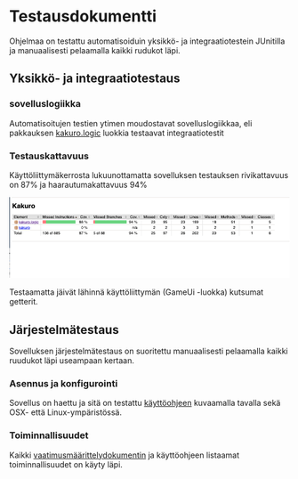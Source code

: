 # Testausdokumentti

Ohjelmaa on testattu automatisoiduin yksikkö- ja integraatiotestein JUnitilla ja manuaalisesti pelaamalla kaikki rudukot läpi.

## Yksikkö- ja integraatiotestaus

### sovelluslogiikka

Automatisoitujen testien ytimen moudostavat sovelluslogiikkaa, eli pakkauksen [kakuro.logic](https://github.com/lautanal/ot-harjoitustyo/tree/master/src/test/java/kakuro/logic) luokkia testaavat integraatiotestit 

### Testauskattavuus

Käyttöliittymäkerrosta lukuunottamatta sovelluksen testauksen rivikattavuus on 87% ja haarautumakattavuus 94%

<img src="png/jacocoreport.png" width="800">

Testaamatta jäivät lähinnä käyttöliittymän (GameUi -luokka) kutsumat getterit.

## Järjestelmätestaus

Sovelluksen järjestelmätestaus on suoritettu manuaalisesti pelaamalla kaikki ruudukot läpi useampaan kertaan.

### Asennus ja konfigurointi

Sovellus on haettu ja sitä on testattu [käyttöohjeen](https://github.com/lautanal/ot-harjoitustyo//blob/master/dokumentaatio/kayttoohje.md) kuvaamalla tavalla sekä OSX- että Linux-ympäristössä.

### Toiminnallisuudet

Kaikki [vaatimusmäärittelydokumentin](https://github.com/lautanal/ot-harjoitustyo/blob/master/dokumentaatio/vaatimusmaarittely.md) ja käyttöohjeen listaamat toiminnallisuudet on käyty läpi.
